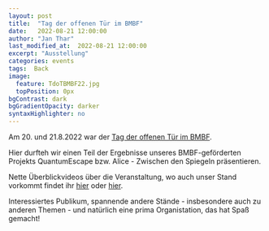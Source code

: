 ```yaml
---
layout: post
title:  "Tag der offenen Tür im BMBF"
date:   2022-08-21 12:00:00
author: "Jan Thar"
last_modified_at:  2022-08-21 12:00:00
excerpt: "Ausstellung"
categories: events
tags:  Back
image:
  feature: TdoTBMBF22.jpg
  topPosition: 0px
bgContrast: dark
bgGradientOpacity: darker
syntaxHighlighter: no
---
```


Am 20. und 21.8.2022 war der [Tag der offenen Tür im BMBF](https://www.bmbf.de/bmbf/de/ueber-uns/tag-der-offenen-tuer.html).

Hier durfteh wir einen Teil der Ergebnisse unseres BMBF-geförderten Projekts QuantumEscape bzw. Alice - Zwischen den Spiegeln präsentieren.

Nette Überblickvideos über die Veranstaltung, wo auch unser Stand vorkommt findet ihr [hier](https://twitter.com/BMBF_Bund/status/1561290822905110528) oder [hier](https://www.instagram.com/tv/ChhGFomOEQs/?utm_source=ig_web_copy_link).

Interessiertes Publikum, spannende andere Stände - insbesondere auch zu anderen Themen - und natürlich eine prima Organistation, das hat Spaß gemacht!
